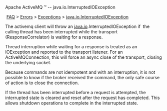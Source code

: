 Apache ActiveMQ ™ -- java.io.InterruptedIOException 

 [FAQ](/FAQ/index.md) > [Errors](../../../FAQ/errors.md) > [Exceptions](../../../FAQ/Errors/exceptions.md) > [java.io.InterruptedIOException](../../../FAQ/Errors/Exceptions/javaiointerruptedioexception.md)


The activemq client will throw an [java.io](http://java.io).InterruptedIOException if  the calling thread has been interrupted while the transport (ResponseCorrelator) is waiting for a response.

Thread interruption while waiting for a response is treated as an IOException and reported to the transport listener. For an ActiveMQConnection, this will force an async close of the transport, closing the underlying socket.

Because commands are not idempotent and with an interruption, it is not possible to know if the broker received the command, the only safe course of action is to close the connection.

If the thread has been interrupted before a request is attempted, the interrupted state is cleared and reset after the request has completed. This allows shutdown operations to complete in the interrupted state.

